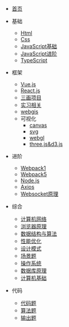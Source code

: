 * [首页](/)

* 基础
  * [Html](/wudi/html.md)
  * [Css](/wudi/css.md)
  * [JavaScript基础](/wudi/javascript.md)
  * [JavaScript进阶](/wudi/ES6.md)
  * [TypeScript](/wudi/typescript.md)
* 框架
  * [Vue.js](/wudi/vue.md)
  * [React.js](/wudi/react.md)
  * [三画项目](wudi/三画项目面.md)
  * [实习相关](wudi/%E5%AE%9E%E4%B9%A0%E7%9B%B8%E5%85%B3.md.md)
  * [webgis](wudi/webgis.md)  
  * 可视化
     * [canvas](wudi/HTML5-Canvas.md)
     * [svg](wudi/SVG入门指南.md)
     * [webgl](wudi/webgl.md)
     * [three.js&d3.js](wudi//three.js&d3.js.md)
* 进阶
  * [Webpack1](wudi/webpack1.md)
  * [Webpack5](/wudi/webpack5.md)
  * [Node.js](/wudi/node.js.md)
  * [Axios](wudi/axios.md)
  * [Websocket原理](wudi/Websocket%E5%8E%9F%E7%90%86%E5%8F%8A%E5%85%B7%E4%BD%93%E4%BD%BF%E7%94%A8%EF%BC%88ws%2Bsocket.io%EF%BC%89%20-%20%E6%8E%98%E9%87%91.md)
* 综合
  * [计算机网络](wudi/网络.md)
  * [浏览器原理](wudi/浏览器.md)
  * [数据结构与算法](wudi/数据结构与算法基础.md)
  * [性能优化](wudi/性能优化.md)
  * [设计模式](wudi/设计模式.md)
  * [场景题](wudi/场景题.md)
  * [操作系统](wudi/操作系统.md) 
  * [数据库原理](wudi/数据库原理.md) 	
  * [计算机基础](wudi/常见计算机基础.md)
* 代码
  * [代码题](wudi/代码题.md)
  * [算法题](wudi/算法题.md)
  * [输出题](wudi/输出题.md)
